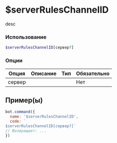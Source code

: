 # $serverRulesChannelID
desc
### Использование
```php
$serverRulesChannelID[сервер?]
```

### Опции

| Опция | Описание | Тип | Обязательно |
|--------|-------------|------|----------|
| сервер |  |  | Нет |  
## Пример(ы)

```javascript
bot.command({
  name: '$serverRulesChannelID',
  code: `
$serverRulesChannelID[сервер?]`
// Возвращает: ...
})
```
